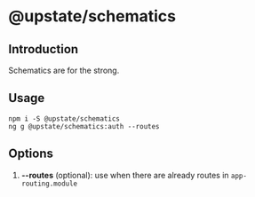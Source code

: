 # @upstate/schematics

## Introduction
Schematics are for the strong. 

## Usage
`npm i -S @upstate/schematics`  
`ng g @upstate/schematics:auth --routes`

## Options
1. **--routes** (optional): use when there are already routes in `app-routing.module`
